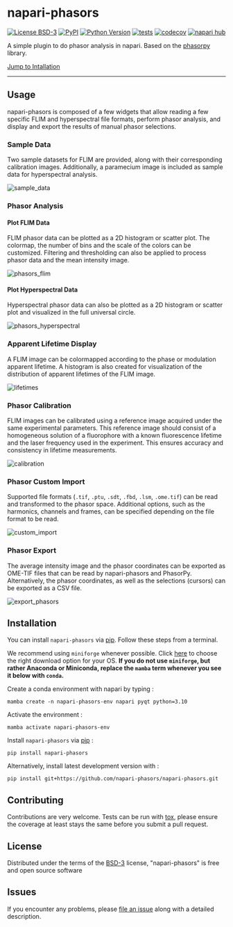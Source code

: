 # napari-phasors

[![License BSD-3](https://img.shields.io/pypi/l/napari-phasors.svg?color=green)](https://github.com/napari-phasors/napari-phasors/raw/main/LICENSE)
[![PyPI](https://img.shields.io/pypi/v/napari-phasors.svg?color=green)](https://pypi.org/project/napari-phasors)
[![Python Version](https://img.shields.io/pypi/pyversions/napari-phasors.svg?color=green)](https://python.org)
[![tests](https://github.com/napari-phasors/napari-phasors/workflows/tests/badge.svg)](https://github.com/napari-phasors/napari-phasors/actions)
[![codecov](https://codecov.io/gh/napari-phasors/napari-phasors/branch/main/graph/badge.svg)](https://codecov.io/gh/napari-phasors/napari-phasors)
[![napari hub](https://img.shields.io/endpoint?url=https://api.napari-hub.org/shields/napari-phasors)](https://napari-hub.org/plugins/napari-phasors)

A simple plugin to do phasor analysis in napari. Based on the [phasorpy](https://www.phasorpy.org/) library.

[Jump to Intallation](#installation)

----------------------------------

<!--
Don't miss the full getting started guide to set up your new package:
https://github.com/napari/cookiecutter-napari-plugin#getting-started

and review the napari docs for plugin developers:
https://napari.org/stable/plugins/index.html
-->

## Usage

napari-phasors is composed of a few widgets that allow reading a few specific FLIM and hyperspectral file formats, perform phasor analysis, and display and export the results of manual phasor selections.

### Sample Data

Two sample datasets for FLIM are provided, along with their corresponding calibration images. Additionally, a paramecium image is included as sample data for hyperspectral analysis.

![sample_data](https://github.com/napari-phasors/napari-phasors/raw/main/gifs/sample_data.gif)

### Phasor Analysis

#### Plot FLIM Data

FLIM phasor data can be plotted as a 2D histogram or scatter plot. The colormap, the number of bins and the scale of the colors can be customized.
Filtering and thresholding can also be applied to process phasor data and the mean intensity image. 

![phasors_flim](https://github.com/napari-phasors/napari-phasors/raw/main/gifs/phasors_flim.gif)

#### Plot Hyperspectral Data

Hyperspectral phasor data can also be plotted as a 2D histogram or scatter plot and visualized in the full universal circle.

![phasors_hyperspectral](https://github.com/napari-phasors/napari-phasors/raw/main/gifs/phasors_hyperspectral.gif)

### Apparent Lifetime Display

A FLIM image can be colormapped according to the phase or modulation apparent lifetime. A histogram is also created for visualization of the distribution of apparent lifetimes of the FLIM image.

![lifetimes](https://github.com/napari-phasors/napari-phasors/raw/main/gifs/lifetimes.gif)

### Phasor Calibration

FLIM images can be calibrated using a reference image acquired under the same experimental parameters. This reference image should consist of a homogeneous solution of a fluorophore with a known fluorescence lifetime and the laser frequency used in the experiment. This ensures accuracy and consistency in lifetime measurements.

![calibration](https://github.com/napari-phasors/napari-phasors/raw/main/gifs/calibration.gif)

### Phasor Custom Import

Supported file formats (`.tif`, `.ptu`, `.sdt`, `.fbd`, `.lsm`, `.ome.tif`) can be read and transformed to the phasor space. Additional options, such as the harmonics, channels and frames, can be specified depending on the file format to be read.

![custom_import](https://github.com/napari-phasors/napari-phasors/raw/main/gifs/custom_import.gif)

### Phasor Export

The average intensity image and the phasor coordinates can be exported as OME-TIF files that can be read by napari-phasors and PhasorPy. Alternatively, the phasor coordinates, as well as the selections (cursors) can be exported as a CSV file.

![export_phasors](https://github.com/napari-phasors/napari-phasors/raw/main/gifs/export_phasors.gif)

## Installation

You can install `napari-phasors` via [pip]. Follow these steps from a terminal.

We recommend using `miniforge` whenever possible. Click [here](https://github.com/conda-forge/miniforge?tab=readme-ov-file#miniforge) to choose the right download option for your OS.
**If you do not use `miniforge`, but rather Anaconda or Miniconda, replace the `mamba` term whenever you see it below with `conda`.**

Create a conda environment with napari by typing :

    mamba create -n napari-phasors-env napari pyqt python=3.10
    
Activate the environment :

    mamba activate napari-phasors-env

Install `napari-phasors` via [pip] :

    pip install napari-phasors

Alternatively, install latest development version with :

    pip install git+https://github.com/napari-phasors/napari-phasors.git

## Contributing

Contributions are very welcome. Tests can be run with [tox], please ensure
the coverage at least stays the same before you submit a pull request.

## License

Distributed under the terms of the [BSD-3] license,
"napari-phasors" is free and open source software

## Issues

If you encounter any problems, please [file an issue] along with a detailed description.

[napari]: https://github.com/napari/napari
[Cookiecutter]: https://github.com/audreyr/cookiecutter
[@napari]: https://github.com/napari
[MIT]: http://opensource.org/licenses/MIT
[BSD-3]: http://opensource.org/licenses/BSD-3-Clause
[GNU GPL v3.0]: http://www.gnu.org/licenses/gpl-3.0.txt
[GNU LGPL v3.0]: http://www.gnu.org/licenses/lgpl-3.0.txt
[Apache Software License 2.0]: http://www.apache.org/licenses/LICENSE-2.0
[Mozilla Public License 2.0]: https://www.mozilla.org/media/MPL/2.0/index.txt
[cookiecutter-napari-plugin]: https://github.com/napari/cookiecutter-napari-plugin

[file an issue]: https://github.com/napari-phasors/napari-phasors/issues

[napari]: https://github.com/napari/napari
[tox]: https://tox.readthedocs.io/en/latest/
[pip]: https://pypi.org/project/pip/
[PyPI]: https://pypi.org/
